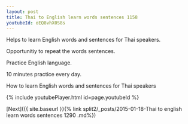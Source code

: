 ```yaml
---
layout: post
title: Thai to English learn words sentences 1158 
youtubeId: oEQ8vhX0S8s
---
```

 
 
Helps to learn English words and sentences for Thai speakers.

Opportunitiy to repeat the words sentences. 

Practice English language. 
 
10 minutes practice every day. 
 
How to learn English words and sentences for Thai speakers 
 
{% include youtubePlayer.html id=page.youtubeId %}
 
 
[Next]({{ site.baseurl }}{% link  split2/_posts/2015-01-18-Thai to english learn words sentences 1290 .md%})
 
